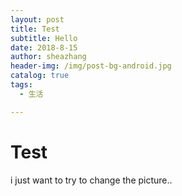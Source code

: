```yaml
---
layout: post
title: Test
subtitle: Hello
date: 2018-8-15
author: sheazhang
header-img: /img/post-bg-android.jpg
catalog: true
tags:
  - 生活

---
```


# Test

i just want to try to change the picture..
